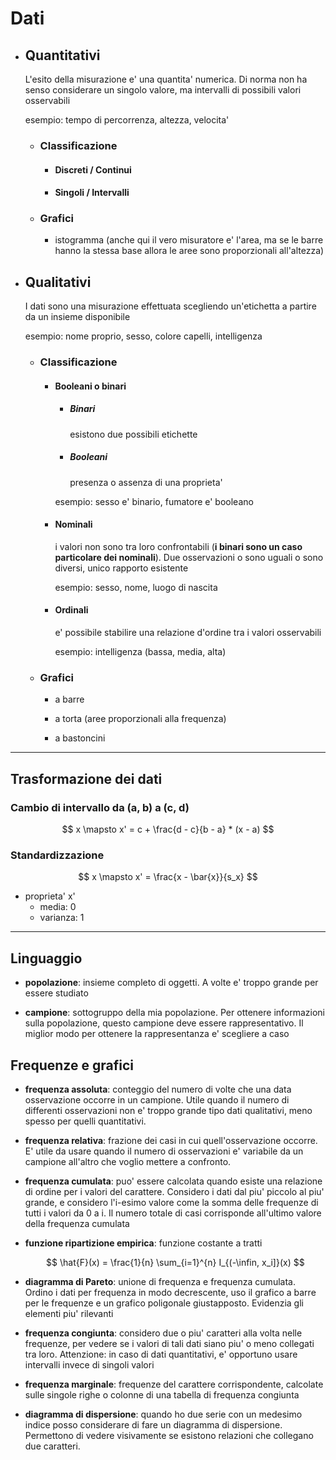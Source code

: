 # Dati

- ## Quantitativi
  
  L'esito della misurazione e' una quantita' numerica. Di norma non ha senso considerare un singolo valore, ma intervalli di possibili valori osservabili
  
  esempio: tempo di percorrenza, altezza, velocita'
  
  - ### Classificazione
    
    - #### Discreti / Continui
    
    - #### Singoli / Intervalli
  
  - ### Grafici
    
    - istogramma (anche qui il vero misuratore e' l'area, ma se le barre hanno la stessa base allora le aree sono proporzionali all'altezza)

- ## Qualitativi
  
  I dati sono una misurazione effettuata scegliendo un'etichetta a partire da un insieme disponibile
  
  esempio: nome proprio, sesso, colore capelli, intelligenza
  
  - ### Classificazione
    
    - #### Booleani o binari
      
      - ##### Binari
        
        esistono due possibili etichette
      
      - ##### Booleani
        
        presenza o assenza di una proprieta'
      
      esempio: sesso e' binario, fumatore e' booleano
    
    - #### Nominali
      
      i valori non sono tra loro confrontabili (**i binari sono un caso particolare dei nominali**). Due osservazioni o sono uguali o sono diversi, unico rapporto esistente
      
      esempio: sesso, nome, luogo di nascita
    
    - #### Ordinali
      
      e' possibile stabilire una relazione d'ordine tra i valori osservabili
      
      esempio: intelligenza (bassa, media, alta)
  
  - ### Grafici
    
    - a barre
    
    - a torta (aree proporzionali alla frequenza)
    
    - a bastoncini

---

## Trasformazione dei dati

### Cambio di intervallo da (a, b) a (c, d)

$$
x \mapsto x' = c + \frac{d - c}{b - a} * (x - a)
$$

### Standardizzazione

$$
x \mapsto x' = \frac{x - \bar{x}}{s_x}
$$

- proprieta' x'
  - media: 0
  - varianza: 1

---

## Linguaggio

- **popolazione**: insieme completo di oggetti. A volte e' troppo grande per essere studiato

- **campione**: sottogruppo della mia popolazione. Per ottenere informazioni sulla popolazione, questo campione deve essere rappresentativo. Il miglior modo per ottenere la rappresentanza e' scegliere a caso

## Frequenze e grafici

- **frequenza assoluta**: conteggio del numero di volte che una data osservazione occorre in un campione. Utile quando il numero di differenti osservazioni non e' troppo grande tipo dati qualitativi, meno spesso per quelli quantitativi.

- **frequenza relativa**: frazione dei casi in cui quell'osservazione occorre. E' utile da usare quando il numero di osservazioni e' variabile da un campione all'altro che voglio mettere a confronto.

- **frequenza cumulata**: puo' essere calcolata quando esiste una relazione di ordine per i valori del carattere. Considero i dati dal piu' piccolo al piu' grande, e considero  l'i-esimo valore come la somma delle frequenze di tutti i valori da 0 a i. Il numero totale di casi corrisponde all'ultimo valore della frequenza cumulata

- **funzione ripartizione empirica**: funzione costante a tratti
  
  $$
  \hat{F}(x) = \frac{1}{n} \sum_{i=1}^{n} I_{(-\infin, x_i]}(x)
  $$

- **diagramma di Pareto**: unione di frequenza e frequenza cumulata. Ordino i dati per frequenza in modo decrescente, uso il grafico a barre per le frequenze e un grafico poligonale giustapposto. Evidenzia gli elementi piu' rilevanti

- **frequenza congiunta**: considero due o piu' caratteri alla volta nelle frequenze, per vedere se i valori di tali dati siano piu' o meno collegati tra loro. Attenzione: in caso di dati quantitativi, e' opportuno usare intervalli invece di singoli valori

- **frequenza marginale**: frequenze del carattere corrispondente, calcolate sulle singole righe o colonne di una tabella di frequenza congiunta

- **diagramma di dispersione**: quando ho due serie con un medesimo indice posso considerare di fare un diagramma di dispersione. Permettono di vedere visivamente se esistono relazioni che collegano due caratteri.